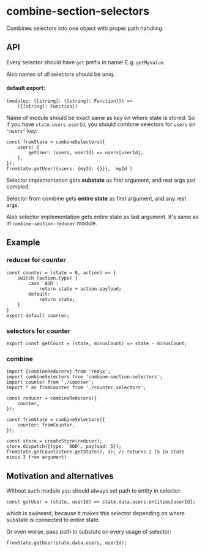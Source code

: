 combine-section-selectors
===

Combines selectors into one object with proper path handling.

API
---

Every selector should have `get` prefix in name! E.g. `getMyValue`.

Also names of all selectors should be uniq.

#### default export:
```
(modules: {[string]: {[string]: Function}}) =>
    ({[string]: Function})
```

Name of module should be exact same as key on where state is stored.
So if you have `state.users.userId`, you should combine selectors for `users` on `"users"` key:
```
const fromState = combineSelectors({
    users: {
        getUser: (users, userId) => users[userId],
    },
});
fromState.getUser({users: {myId: {}}}, `myId`)
```

Selector implementation gets **substate** as first argument, and rest args just compied.

Selector from combine gets **entire state** as first argument, and any rest args.

Also selector implementation gets entire state as last argument. It's same as in `combine-section-reducer` module.


Example
---

### reducer for counter
```
const counter = (state = 0, action) => {
    switch (action.type) {
        case `ADD`:
            return state + action.payload;
        default:
            return state;
    }
}
export default counter;
```

### selectors for counter
```
export const getCount = (state, minusCount) => state - minusCount;
```

### combine
```
import {combineReducers} from 'redux';
import combineSelectors from 'combine-section-selectors';
import counter from './counter';
import * as fromCounter from './counter.selectors';

const reducer = combineReducers({
    counter,
});

const fromState = combineSelectors({
    counter: fromCounter,
});

const store = createStore(reducer);
store.dispatch({type: `ADD`, payload: 5});
fromState.getCount(store.getState(), 3); // returns 2 (5 in state minus 3 from argument)
```

Motivation and alternatives
---
Without such module you should always set path to entity in selector:
```
const getUser = (state, userId) => state.data.users.entities[userId];
```
which is awkward, because it makes this selector depending on where substate is connected to entire state.

Or even worse, pass path to substate on every usage of selector:
```
fromState.getUser(state.data.users, userId);
```
